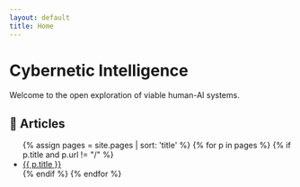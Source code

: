 ```yaml
---
layout: default
title: Home
---
```


# Cybernetic Intelligence

Welcome to the open exploration of viable human-AI systems.

## 📄 Articles

<ul>
  {% assign pages = site.pages | sort: 'title' %}
  {% for p in pages %}
    {% if p.title and p.url != "/" %}
      <li>
        <a href="{{ p.url | relative_url }}">{{ p.title }}</a>
      </li>
    {% endif %}
  {% endfor %}
</ul>
